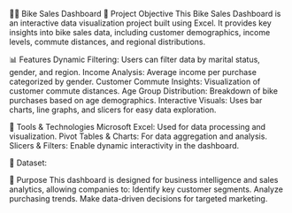 🚴‍♂️ Bike Sales Dashboard
📌 Project Objective
This Bike Sales Dashboard is an interactive data visualization project built using Excel. It provides key insights into bike sales data, including customer demographics, income levels, commute distances, and regional distributions.

📊 Features
Dynamic Filtering: Users can filter data by marital status, gender, and region.
Income Analysis: Average income per purchase categorized by gender.
Customer Commute Insights: Visualization of customer commute distances.
Age Group Distribution: Breakdown of bike purchases based on age demographics.
Interactive Visuals: Uses bar charts, line graphs, and slicers for easy data exploration.

🔧 Tools & Technologies
Microsoft Excel: Used for data processing and visualization.
Pivot Tables & Charts: For data aggregation and analysis.
Slicers & Filters: Enable dynamic interactivity in the dashboard.

📂 Dataset:


🎯 Purpose
This dashboard is designed for business intelligence and sales analytics, allowing companies to:
Identify key customer segments.
Analyze purchasing trends.
Make data-driven decisions for targeted marketing.

